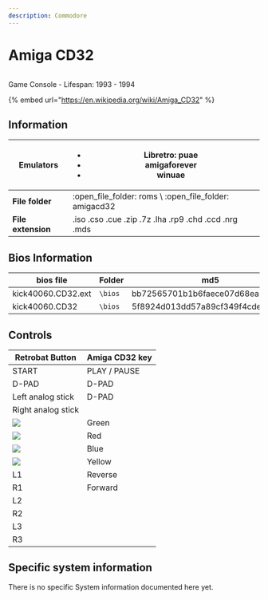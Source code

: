 ```yaml
---
description: Commodore
---
```


# Amiga CD32

<figure><img src="https://i.imgur.com/IxocfAW.png" alt=""><figcaption></figcaption></figure>

Game Console - Lifespan: 1993 - 1994

{% embed url="https://en.wikipedia.org/wiki/Amiga_CD32" %}

## Information

| **Emulators**      | <ul><li>Libretro: puae</li><li>amigaforever</li><li>winuae</li></ul> |
| ------------------ | -------------------------------------------------------------------- |
| **File folder**    | :open\_file\_folder: roms \ :open\_file\_folder: amigacd32           |
| **File extension** | .iso .cso .cue .zip .7z .lha .rp9 .chd .ccd .nrg .mds                |

## Bios Information

| bios file          | Folder  | md5                              |
| ------------------ | ------- | -------------------------------- |
| kick40060.CD32.ext | `\bios` | bb72565701b1b6faece07d68ea5da639 |
| kick40060.CD32     | `\bios` | 5f8924d013dd57a89cf349f4cdedc6b1 |

## Controls

| Retrobat Button                                          | Amiga CD32 key |
| -------------------------------------------------------- | -------------- |
| START                                                    | PLAY / PAUSE   |
| D-PAD                                                    | D-PAD          |
| Left analog stick                                        | D-PAD          |
| Right analog stick                                       |                |
| ![](<../../../../.gitbook/assets/image (2) (1) (1).png>) | Green          |
| ![](<../../../../.gitbook/assets/image (1) (2) (1).png>) | Red            |
| ![](<../../../../.gitbook/assets/image (4) (1).png>)     | Blue           |
| ![](<../../../../.gitbook/assets/image (3) (1) (2).png>) | Yellow         |
| L1                                                       | Reverse        |
| R1                                                       | Forward        |
| L2                                                       |                |
| R2                                                       |                |
| L3                                                       |                |
| R3                                                       |                |

## Specific system information

There is no specific System information documented here yet.

